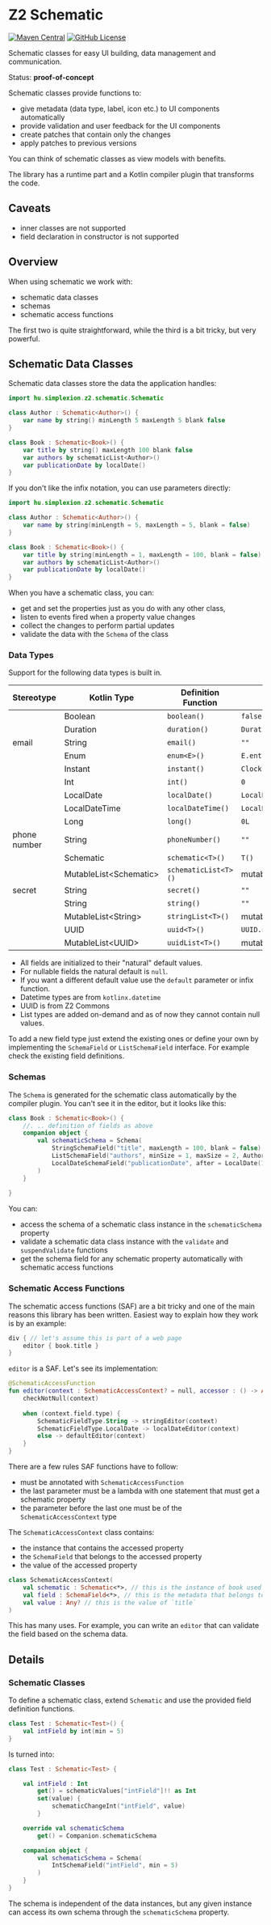 # Z2 Schematic

[![Maven Central](https://img.shields.io/maven-central/v/hu.simplexion.z2/z2-schematic-runtime)](https://mvnrepository.com/artifact/hu.simplexion.z2/z2-schematic-runtime)
[![GitHub License](https://img.shields.io/badge/license-Apache%20License%202.0-blue.svg?style=flat)](http://www.apache.org/licenses/LICENSE-2.0)

Schematic classes for easy UI building, data management and communication.

Status: **proof-of-concept**

Schematic classes provide functions to:

* give metadata (data type, label, icon etc.) to UI components automatically
* provide validation and user feedback for the UI components
* create patches that contain only the changes
* apply patches to previous versions

You can think of schematic classes as view models with benefits.

The library has a runtime part and a Kotlin compiler plugin that transforms the code.

## Caveats

* inner classes are not supported
* field declaration in constructor is not supported

## Overview

When using schematic we work with:

* schematic data classes
* schemas
* schematic access functions

The first two is quite straightforward, while the third is a bit tricky, but very powerful.

## Schematic Data Classes

Schematic data classes store the data the application handles:

```kotlin
import hu.simplexion.z2.schematic.Schematic

class Author : Schematic<Author>() {
    var name by string() minLength 5 maxLength 5 blank false
}

class Book : Schematic<Book>() {
    var title by string() maxLength 100 blank false
    var authors by schematicList<Author>()
    var publicationDate by localDate()
}
```

If you don't like the infix notation, you can use parameters directly:

```kotlin
import hu.simplexion.z2.schematic.Schematic

class Author : Schematic<Author>() {
    var name by string(minLength = 5, maxLength = 5, blank = false)
}

class Book : Schematic<Book>() { 
    var title by string(minLength = 1, maxLength = 100, blank = false)
    var authors by schematicList<Author>()
    var publicationDate by localDate()
}
```

When you have a schematic class, you can:

* get and set the properties just as you do with any other class,
* listen to events fired when a property value changes
* collect the changes to perform partial updates
* validate the data with the `Schema` of the class

### Data Types

Support for the following data types is built in.

| Stereotype   | Kotlin Type               | Definition Function  | Natural Default                |
|--------------|---------------------------|----------------------|--------------------------------|
|              | Boolean                   | `boolean()`          | `false`                        |
|              | Duration                  | `duration()`         | `Duration.ZERO`                |
| email        | String                    | `email()`            | `""`                           |
|              | Enum<E>                   | `enum<E>()`          | `E.entries.first()`            |
|              | Instant                   | `instant()`          | `Clock.System.now()`           |
|              | Int                       | `int()`              | `0`                            |
|              | LocalDate                 | `localDate()`        | `LocalDate.fromEpochDays(0)`   |
|              | LocalDateTime             | `localDateTime()`    | `LocalDateTime(0,1,1,0,0,0,0)` |
|              | Long                      | `long()`             | `0L`                           |
| phone number | String                    | `phoneNumber()`      | `""`                           |
|              | Schematic<T>              | `schematic<T>()`     | `T()`                          |
|              | MutableList<Schematic<T>> | `schematicList<T>()` | mutableListOf<T>()`            |
| secret       | String                    | `secret()`           | `""`                           |
|              | String                    | `string()`           | `"" `                          |
|              | MutableList<String<T>>    | `stringList<T>()`    | mutableListOf<String>()`       |
|              | UUID<T>                   | `uuid<T>()`          | `UUID.nil<T>()`                |
|              | MutableList<UUID<T>>      | `uuidList<T>()`      | mutableListOf<UUID<T>>()`      |

* All fields are initialized to their "natural" default values.
* For nullable fields the natural default is `null`.
* If you want a different default value use the `default` parameter or infix function.
* Datetime types are from `kotlinx.datetime`
* UUID is from Z2 Commons
* List types are added on-demand and as of now they cannot contain null values.

To add a new field type just extend the existing ones or define your own by implementing
the `SchemaField` or `ListSchemaField` interface. For example check the existing field definitions.

### Schemas

The `Schema` is generated for the schematic class automatically by the compiler plugin.
You can't see it in the editor, but it looks like this:

```kotlin
class Book : Schematic<Book>() {
    //. .. definition of fields as above
    companion object {
        val schematicSchema = Schema(
            StringSchemaField("title", maxLength = 100, blank = false),
            ListSchemaField("authors", minSize = 1, maxSize = 2, Author.schematicSchema),
            LocalDateSchemaField("publicationDate", after = LocalDate(1970,1,1))
        )
    }
    
}
```

You can:

* access the schema of a schematic class instance in the `schematicSchema` property
* validate a schematic data class instance with the `validate` and `suspendValidate` functions
* get the schema field for any schematic property automatically with schematic access functions

### Schematic Access Functions

The schematic access functions (SAF) are a bit tricky and one of the main reasons this library has been written.
Easiest way to explain how they work is by an example:

```kotlin
div { // let's assume this is part of a web page
    editor { book.title }
}
```

`editor` is a SAF. Let's see its implementation:

```kotlin
@SchematicAccessFunction
fun editor(context : SchematicAccessContext? = null, accessor : () -> Any?) {
    checkNotNull(context)
   
    when (context.field.type) {
        SchematicFieldType.String -> stringEditor(context)
        SchematicFieldType.LocalDate -> localDateEditor(context)
        else -> defaultEditor(context)
    }
}
```

There are a few rules SAF functions have to follow:

* must be annotated with `SchematicAccessFunction`
* the last parameter must be a lambda with one statement that must get a schematic property
* the parameter before the last one must be of the `SchematicAccessContext` type

The `SchematicAccessContext` class contains:

* the instance that contains the accessed property
* the `SchemaField` that belongs to the accessed property
* the value of the accessed property

```kotlin
class SchematicAccessContext(
    val schematic : Schematic<*>, // this is the instance of book used in the curly brackets.
    val field : SchemaField<*>, // this is the metadata that belongs to `title`
    val value : Any? // this is the value of `title`
)
```

This has many uses. For example, you can write an `editor` that can validate the field based on the schema
data.

## Details

### Schematic Classes

To define a schematic class, extend `Schematic` and use the provided field definition functions.

```kotlin
class Test : Schematic<Test>() {
    val intField by int(min = 5)
}
```

Is turned into:

```kotlin
class Test : Schematic<Test> {

    val intField : Int
        get() = schematicValues["intField"]!! as Int
        set(value) {
            schematicChangeInt("intField", value)
        }

    override val schematicSchema
        get() = Companion.schematicSchema

    companion object {
        val schematicSchema = Schema(
            IntSchemaField("intField", min = 5)
        )
    }
}
```

The schema is independent of the data instances, but any given instance can access its own schema through the
`schematicSchema` property.
